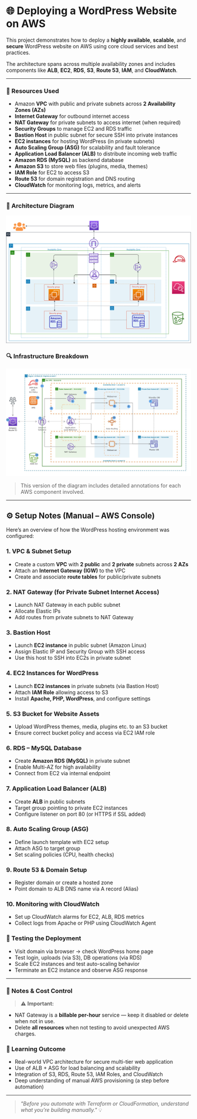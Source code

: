 # 🌐 Deploying a WordPress Website on AWS

This project demonstrates how to deploy a **highly available**, **scalable**, and **secure** WordPress website on AWS using core cloud services and best practices.

The architecture spans across multiple availability zones and includes components like **ALB**, **EC2**, **RDS**, **S3**, **Route 53**, **IAM**, and **CloudWatch**.

---

### 🧱 Resources Used

- Amazon **VPC** with public and private subnets across **2 Availability Zones (AZs)**
- **Internet Gateway** for outbound internet access
- **NAT Gateway** for private subnets to access internet (when required)
- **Security Groups** to manage EC2 and RDS traffic
- **Bastion Host** in public subnet for secure SSH into private instances
- **EC2 instances** for hosting WordPress (in private subnets)
- **Auto Scaling Group (ASG)** for scalability and fault tolerance
- **Application Load Balancer (ALB)** to distribute incoming web traffic
- **Amazon RDS (MySQL)** as backend database
- **Amazon S3** to store web files (plugins, media, themes)
- **IAM Role** for EC2 to access S3
- **Route 53** for domain registration and DNS routing
- **CloudWatch** for monitoring logs, metrics, and alerts

---

### 🧭 Architecture Diagram

![Architecture](https://github.com/ahsan598/aws-project-2/blob/main/aws-wordpress-website-diagram.svg)


### 🔍 Infrastructure Breakdown

![AWS WordPress Explanation](infrastructure-breakdown.jpg)

> This version of the diagram includes detailed annotations for each AWS component involved.

---

## ⚙️ Setup Notes (Manual – AWS Console)

Here’s an overview of how the WordPress hosting environment was configured:

### 1. VPC & Subnet Setup
- Create a custom **VPC** with **2 public** and **2 private** subnets across **2 AZs**
- Attach an **Internet Gateway (IGW)** to the VPC
- Create and associate **route tables** for public/private subnets

### 2. NAT Gateway (for Private Subnet Internet Access)
- Launch NAT Gateway in each public subnet
- Allocate Elastic IPs
- Add routes from private subnets to NAT Gateway

### 3. Bastion Host
- Launch **EC2 instance** in public subnet (Amazon Linux)
- Assign Elastic IP and Security Group with SSH access
- Use this host to SSH into EC2s in private subnet

### 4. EC2 Instances for WordPress
- Launch **EC2 instances** in private subnets (via Bastion Host)
- Attach **IAM Role** allowing access to S3
- Install **Apache, PHP, WordPress**, and configure settings

### 5. S3 Bucket for Website Assets
- Upload WordPress themes, media, plugins etc. to an S3 bucket
- Ensure correct bucket policy and access via EC2 IAM role

### 6. RDS – MySQL Database
- Create **Amazon RDS (MySQL)** in private subnet
- Enable Multi-AZ for high availability
- Connect from EC2 via internal endpoint

### 7. Application Load Balancer (ALB)
- Create **ALB** in public subnets
- Target group pointing to private EC2 instances
- Configure listener on port 80 (or HTTPS if SSL added)

### 8. Auto Scaling Group (ASG)
- Define launch template with EC2 setup
- Attach ASG to target group
- Set scaling policies (CPU, health checks)

### 9. Route 53 & Domain Setup
- Register domain or create a hosted zone
- Point domain to ALB DNS name via A record (Alias)

### 10. Monitoring with CloudWatch
- Set up CloudWatch alarms for EC2, ALB, RDS metrics
- Collect logs from Apache or PHP using CloudWatch Agent


### 🧪 Testing the Deployment

- Visit domain via browser → check WordPress home page
- Test login, uploads (via S3), DB operations (via RDS)
- Scale EC2 instances and test auto-scaling behavior
- Terminate an EC2 instance and observe ASG response

---

### 📌 Notes & Cost Control

> ⚠️ **Important:**  
- NAT Gateway is a **billable per-hour** service — keep it disabled or delete when not in use.
- Delete **all resources** when not testing to avoid unexpected AWS charges.


### 🚀 Learning Outcome

- Real-world VPC architecture for secure multi-tier web application
- Use of ALB + ASG for load balancing and scalability
- Integration of S3, RDS, Route 53, IAM Roles, and CloudWatch
- Deep understanding of manual AWS provisioning (a step before automation)

---

> _"Before you automate with Terraform or CloudFormation, understand what you're building manually."_ 💡
